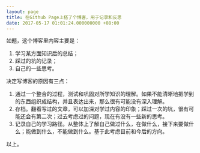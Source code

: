 ```yaml
---
layout: page
title: 在Github Page上搭了个博客，用于记录和反思
date: 2017-05-17 01:01:24.000000000 +08:00
---
```


如题，这个博客里内容主要是：
1. 学习某方面知识后的总结；
2. 踩过的坑的记录；
3. 自己的一些思考。

决定写博客的原因有三点：
1. 通过一个整合的过程，测试和巩固对所学知识的理解。如果不能清晰地把学到的东西组织成结构，并且表达出来，那么很有可能没有深入理解。
2. 存档。翻看写过的文章，可以加深对学过内容的印象；踩过一次的坑，很有可能还会有第二次；过去考虑过的问题，现在有没有一些新的思考。
3. 记录自己的学习路径。从整体上了解自己做过什么，在做什么，接下来要做什么；能做到什么，不能做到什么。基于此考虑目前和今后的方向。

以上。   

